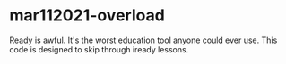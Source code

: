# mar112021-overload
Ready is awful. It's the worst education tool anyone could ever use. This code is designed to skip through iready lessons.
